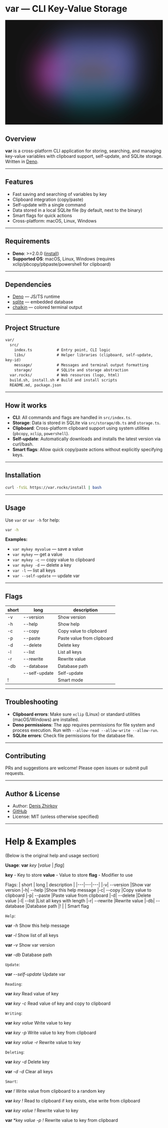 # var — CLI Key-Value Storage

![logo](var.rocks/header.png)

## Overview
**var** is a cross-platform CLI application for storing, searching, and managing key-value variables with clipboard support, self-update, and SQLite storage. Written in [Deno](https://deno.land).

---

## Features
- Fast saving and searching of variables by key
- Clipboard integration (copy/paste)
- Self-update with a single command
- Data stored in a local SQLite file (by default, next to the binary)
- Smart flags for quick actions
- Cross-platform: macOS, Linux, Windows

---

## Requirements
- **Deno**: >=2.0.0 ([install](https://deno.land/manual/getting_started/installation))
- **Supported OS**: macOS, Linux, Windows (requires xclip/pbcopy/pbpaste/powershell for clipboard)

---

## Dependencies
- [Deno](https://deno.land/) — JS/TS runtime
- [sqlite](https://deno.land/x/sqlite) — embedded database
- [chalkin](https://deno.land/x/chalkin) — colored terminal output

---

## Project Structure
```
var/
  src/
    index.ts           # Entry point, CLI logic
    libs/              # Helper libraries (clipboard, self-update, key-id)
    message/           # Messages and terminal output formatting
    storage/           # SQLite and storage abstraction
  var.rocks/           # Web resources (logo, html)
  build.sh, install.sh # Build and install scripts
  README.md, package.json
```

---

## How it works
- **CLI**: All commands and flags are handled in `src/index.ts`.
- **Storage**: Data is stored in SQLite via `src/storage/db.ts` and `storage.ts`.
- **Clipboard**: Cross-platform clipboard support using system utilities (`pbcopy`, `xclip`, `powershell`).
- **Self-update**: Automatically downloads and installs the latest version via curl/bash.
- **Smart flags**: Allow quick copy/paste actions without explicitly specifying keys.

---

## Installation
```sh
curl -fsSL https://var.rocks/install | bash
```

---

## Usage

Use `var` or `var -h` for help:
```sh
var -h
```

**Examples:**
- `var mykey myvalue` — save a value
- `var mykey` — get a value
- `var mykey -c` — copy value to clipboard
- `var mykey -d` — delete a key
- `var -l` — list all keys
- `var --self-update` — update var

---

## Flags
| short | long        | description                |
|-------|-------------|---------------------------|
| -v    | --version   | Show version              |
| -h    | --help      | Show help                 |
| -c    | --copy      | Copy value to clipboard   |
| -p    | --paste     | Paste value from clipboard|
| -d    | --delete    | Delete key                |
| -l    | --list      | List all keys             |
| -r    | --rewrite   | Rewrite value             |
| -db   | --database  | Database path             |
|       | --self-update | Self-update             |
| !     |             | Smart mode                |

---

## Troubleshooting
- **Clipboard errors**: Make sure `xclip` (Linux) or standard utilities (macOS/Windows) are installed.
- **Deno permissions**: The app requires permissions for file system and process execution. Run with `--allow-read --allow-write --allow-run`.
- **SQLite errors**: Check file permissions for the database file.

---

## Contributing
PRs and suggestions are welcome! Please open issues or submit pull requests.

---

## Author & License
- Author: [Denis Zhirkov](mailto:denyzhirkov@gmail.com)
- [GitHub](https://github.com/denyzhirkov/var)
- License: MIT (unless otherwise specified)

---

# Help & Examples

(Below is the original help and usage section)

**Usage**: **var** *key* [*value* | *flag*]

  **key** - Key to store
  **value** - Value to store
  **flag** - Modifier to use
  
  Flags:
  | short | long | description |
  |---|---|---|
  |-v| --version     |Show var version
  |-h| --help        |Show this help message
  |-c| --copy        |Copy value to clipboard
  |-p| --paste       |Paste value from clipboard
  |-d| --delete      |Delete value
  |-l| --list        |List all keys with length
  |-r| --rewrite     |Rewrite value
  |-db| --database   |Database path
  |!  |              | Smart flag

  `Help`:

  **var** *-h*    Show this help message

  **var** *-l*    Show list of all keys

  **var** *-v*    Show var version

  **var** *-db*   Database path

  `Update`:

  **var** *--self-update*    Update var

  `Reading`:

  **var** *key*     Read value of key

  **var** *key* *-c*   Read value of key and copy to clipboard

  `Writing`:

  **var** *key* *value*      Write value to key

  **var** *key* *-p*         Write value to key from clipboard

  **var** *key* *value* *-r*   Rewrite value to key

  `Deleting`:

  **var** *key* *-d*   Delete key

  **var** *-d* *-d*    Clear all keys

  `Smart`:

  **var** *!*                Write value from clipboard to a random key

  **var** *key* *!*            Read to clipboard if key exists, else write from clipboard

  **var** *key* *value* *!*      Rewrite value to key

  **var** *key *value* *-p* *!*   Rewrite value to key from clipboard

